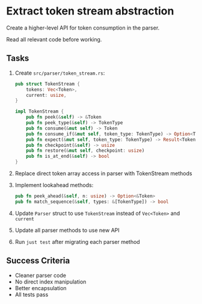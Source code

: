 # Extract token stream abstraction

Create a higher-level API for token consumption in the parser.

Read all relevant code before working.

## Tasks

1. Create `src/parser/token_stream.rs`:
   ```rust
   pub struct TokenStream {
       tokens: Vec<Token>,
       current: usize,
   }

   impl TokenStream {
       pub fn peek(&self) -> &Token
       pub fn peek_type(&self) -> TokenType
       pub fn consume(&mut self) -> Token
       pub fn consume_if(&mut self, token_type: TokenType) -> Option<Token>
       pub fn expect(&mut self, token_type: TokenType) -> Result<Token>
       pub fn checkpoint(&self) -> usize
       pub fn restore(&mut self, checkpoint: usize)
       pub fn is_at_end(&self) -> bool
   }
   ```

2. Replace direct token array access in parser with TokenStream methods

3. Implement lookahead methods:
   ```rust
   pub fn peek_ahead(&self, n: usize) -> Option<&Token>
   pub fn match_sequence(&self, types: &[TokenType]) -> bool
   ```

4. Update `Parser` struct to use `TokenStream` instead of `Vec<Token>` and `current`

5. Update all parser methods to use new API

6. Run `just test` after migrating each parser method

## Success Criteria
- Cleaner parser code
- No direct index manipulation
- Better encapsulation
- All tests pass